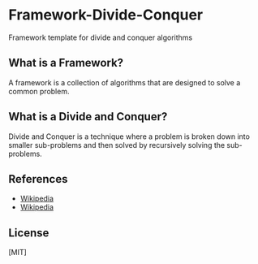 # Framework-Divide-Conquer
Framework template for divide and conquer algorithms
## What is a Framework?
A framework is a collection of algorithms that are designed to solve a common problem.
## What is a Divide and Conquer?
Divide and Conquer is a technique where a problem is broken down into smaller sub-problems and then solved by recursively solving the sub-problems.
## References
- [Wikipedia](https://en.wikipedia.org/wiki/Framework_(programming))
- [Wikipedia](https://en.wikipedia.org/wiki/Divide_and_conquer)
## License
[MIT]
